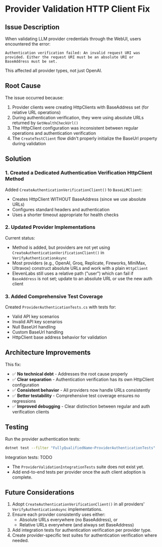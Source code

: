 # Provider Validation HTTP Client Fix

## Issue Description

When validating LLM provider credentials through the WebUI, users encountered the error:
```
Authentication verification failed: An invalid request URI was provided. Either the request URI must be an absolute URI or BaseAddress must be set.
```

This affected all provider types, not just OpenAI.

## Root Cause

The issue occurred because:

1. Provider clients were creating HttpClients with BaseAddress set (for relative URL operations)
2. During authentication verification, they were using absolute URLs returned by `GetHealthCheckUrl()`
3. The HttpClient configuration was inconsistent between regular operations and authentication verification
4. The `CreateTestClient` flow didn't properly initialize the BaseUrl property during validation

## Solution

### 1. Created a Dedicated Authentication Verification HttpClient Method

Added `CreateAuthenticationVerificationClient()` to `BaseLLMClient`:
- Creates HttpClient WITHOUT BaseAddress (since we use absolute URLs)
- Configures standard headers and authentication
- Uses a shorter timeout appropriate for health checks

### 2. Updated Provider Implementations

Current status:
- Method is added, but providers are not yet using `CreateAuthenticationVerificationClient()` in `VerifyAuthenticationAsync`
- Most providers (e.g., OpenAI, Groq, Replicate, Fireworks, MiniMax, Ultravox) construct absolute URLs and work with a plain `HttpClient`
- ElevenLabs still uses a relative path ("user") which can fail if `BaseAddress` is not set; update to an absolute URL or use the new auth client

### 3. Added Comprehensive Test Coverage

Created `ProviderAuthenticationTests.cs` with tests for:
- Valid API key scenarios
- Invalid API key scenarios
- Null BaseUrl handling
- Custom BaseUrl handling
- HttpClient base address behavior for validation

## Architecture Improvements

This fix:
- ✅ **No technical debt** - Addresses the root cause properly
- ✅ **Clear separation** - Authentication verification has its own HttpClient configuration
- ✅ **Consistent behavior** - All providers now handle URLs consistently
- ✅ **Better testability** - Comprehensive test coverage ensures no regressions
- ✅ **Improved debugging** - Clear distinction between regular and auth verification clients

## Testing

Run the provider authentication tests:
```bash
dotnet test --filter "FullyQualifiedName~ProviderAuthenticationTests"
```

Integration tests: TODO
- The `ProviderValidationIntegrationTests` suite does not exist yet.
- Add end-to-end tests per provider once the auth client adoption is complete.

## Future Considerations

1. Adopt `CreateAuthenticationVerificationClient()` in all providers' `VerifyAuthenticationAsync` implementations.
2. Ensure each provider consistently uses either:
   - Absolute URLs everywhere (no BaseAddress), or
   - Relative URLs everywhere (and always set BaseAddress)
3. Add integration tests for authentication verification per provider type.
4. Create provider-specific test suites for authentication verification where needed.